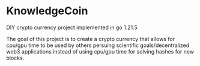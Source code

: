 # KnowledgeCoin
DIY crypto currency project implemented in go 1.21.5

The goal of this project is to create a crypto currency that allows for cpu/gpu time to be used by others persuing scientific goals/decentralized web3 applications instead of using cpu/gpu time for solving hashes for new blocks.
